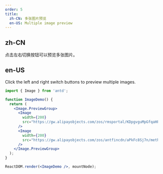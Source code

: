 ```yaml
---
order: 5
title:
  zh-CN: 多张图片预览
  en-US: Multiple image preview
---
```


## zh-CN

点击左右切换按钮可以预览多张图片。

## en-US

Click the left and right switch buttons to preview multiple images.

```jsx
import { Image } from 'antd';

function ImageDemo() {
  return (
    <Image.PreviewGroup>
      <Image
        width={200}
        src="https://gw.alipayobjects.com/zos/rmsportal/KDpgvguMpGfqaHPjicRK.svg"
      />
      <Image
        width={200}
        src="https://gw.alipayobjects.com/zos/antfincdn/aPkFc8Sj7n/method-draw-image.svg"
      />
    </Image.PreviewGroup>
  );
}

ReactDOM.render(<ImageDemo />, mountNode);
```
